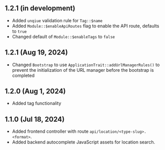 ## 1.2.1 (in development)

- Added `unqiue` validation rule for `Tag::$name`
- Added `Module::$enableApiRoutes` flag to enable the API route, defaults to `true`
- Changed default of `Module::$enableTags` to `false`

## 1.2.1 (Aug 19, 2024)

- Changed `Bootstrap` to use `ApplicationTrait::addUrlManagerRules()` to prevent the initialization of the URL manager
  before the bootstrap is completed

## 1.2.0 (Aug 1, 2024)

- Added tag functionality

## 1.1.0 (Jul 18, 2024)

- Added frontend controller with route `api/location/<type-slug>.<format>`.
- Added backend autocomplete JavaScript assets for location search.